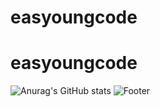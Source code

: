 # easyoungcode
# easyoungcode

![Anurag's GitHub stats](https://github-readme-stats.vercel.app/api?username=easyoungcode&show_icons=true&theme=flag-india)
![Footer](https://capsule-render.vercel.app/api?type=waving&color=87cefa&height=130&section=footer)
